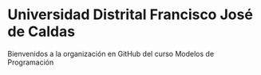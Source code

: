# Universidad Distrital Francisco José de Caldas
Bienvenidos a la organización en GitHub del curso Modelos de Programación
